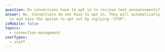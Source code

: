 ```yaml
---
question: Do connections have to opt in to recieve text announcements?
answer: No. Connections do not have to opt in. They will automatically be opted
  in and have the option to opt out by replying "STOP".
isMobile: false
topics:
  - connection-management
userTypes:
  - staff
---
```

